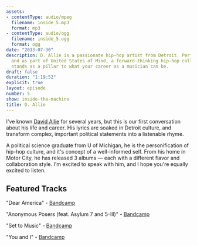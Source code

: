 ```yaml
---
assets:
- contentType: audio/mpeg
  filename: inside_5.mp3
  format: mp3
- contentType: audio/ogg
  filename: inside_5.ogg
  format: ogg
date: "2013-07-30"
description: D. Allie is a passionate hip-hop artist from Detroit. Performing solo,
  and as part of United States of Mind, a forward-thinking hip-hop collective, he
  stands as a pillar to what your career as a musician can be.
draft: false
duration: "1:19:52"
explicit: true
layout: episode
number: 5
show: inside-the-machine
title: D. Allie
---
```

I've known [David Allie](http://davidallie.com) for several years, but this is our first conversation about his life and career. His lyrics are soaked in Detroit culture, and transform complex, important political statements into a listenable rhyme.

A political science graduate from U of Michigan, he is the personification of hip-hop culture, and it's concept of a well-informed self. From his home in Motor City, he has released 3 albums &mdash; each with a different flavor and collaboration style. I'm excited to speak with him, and I hope you're equally excited to listen.

## Featured Tracks

"Dear America" - [Bandcamp](http://unitedstatesofmind.bandcamp.com/album/moonchild-and-d-allie-have-a-bright-future)

"Anonymous Posers (feat. Asylum 7 and 5-Ill)" - [Bandcamp](http://unitedstatesofmind.bandcamp.com/album/the-co-operative)

"Set to Music" - [Bandcamp](http://store.progressreportmusic.com/album/eddie-logix-d-allie-are-progress-report)

"You and I" - [Bandcamp](http://coldenglish.bandcamp.com)